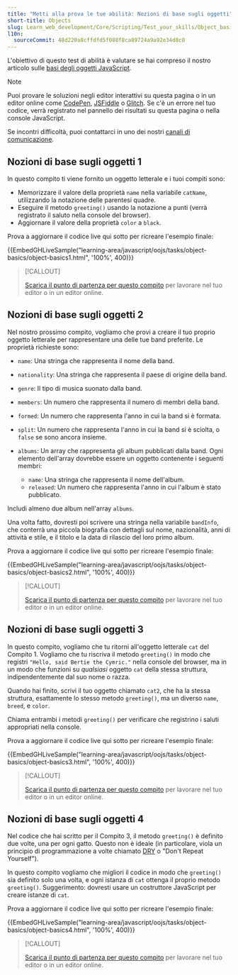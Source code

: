 ```yaml
---
title: "Metti alla prova le tue abilità: Nozioni di base sugli oggetti"
short-title: Objects
slug: Learn_web_development/Core/Scripting/Test_your_skills/Object_basics
l10n:
  sourceCommit: 48d220a8cffdfd5f088f8ca89724a9a92e34d8c0
---
```


L'obiettivo di questo test di abilità è valutare se hai compreso il nostro articolo sulle [basi degli oggetti JavaScript](/it/docs/Learn_web_development/Core/Scripting/Object_basics).

> [!NOTE]
> Puoi provare le soluzioni negli editor interattivi su questa pagina o in un editor online come [CodePen](https://codepen.io/), [JSFiddle](https://jsfiddle.net/) o [Glitch](https://glitch.com/).
> Se c'è un errore nel tuo codice, verrà registrato nel pannello dei risultati su questa pagina o nella console JavaScript.
>
> Se incontri difficoltà, puoi contattarci in uno dei nostri [canali di comunicazione](/it/docs/MDN/Community/Communication_channels).

## Nozioni di base sugli oggetti 1

In questo compito ti viene fornito un oggetto letterale e i tuoi compiti sono:

- Memorizzare il valore della proprietà `name` nella variabile `catName`, utilizzando la notazione delle parentesi quadre.
- Eseguire il metodo `greeting()` usando la notazione a punti (verrà registrato il saluto nella console del browser).
- Aggiornare il valore della proprietà `color` a `black`.

Prova a aggiornare il codice live qui sotto per ricreare l'esempio finale:

{{EmbedGHLiveSample("learning-area/javascript/oojs/tasks/object-basics/object-basics1.html", '100%', 400)}}

> [!CALLOUT]
>
> [Scarica il punto di partenza per questo compito](https://github.com/mdn/learning-area/blob/main/javascript/oojs/tasks/object-basics/object-basics1-download.html) per lavorare nel tuo editor o in un editor online.

## Nozioni di base sugli oggetti 2

Nel nostro prossimo compito, vogliamo che provi a creare il tuo proprio oggetto letterale per rappresentare una delle tue band preferite. Le proprietà richieste sono:

- `name`: Una stringa che rappresenta il nome della band.
- `nationality`: Una stringa che rappresenta il paese di origine della band.
- `genre`: Il tipo di musica suonato dalla band.
- `members`: Un numero che rappresenta il numero di membri della band.
- `formed`: Un numero che rappresenta l'anno in cui la band si è formata.
- `split`: Un numero che rappresenta l'anno in cui la band si è sciolta, o `false` se sono ancora insieme.
- `albums`: Un array che rappresenta gli album pubblicati dalla band. Ogni elemento dell'array dovrebbe essere un oggetto contenente i seguenti membri:

  - `name`: Una stringa che rappresenta il nome dell'album.
  - `released`: Un numero che rappresenta l'anno in cui l'album è stato pubblicato.

Includi almeno due album nell'array `albums`.

Una volta fatto, dovresti poi scrivere una stringa nella variabile `bandInfo`, che conterrà una piccola biografia con dettagli sul nome, nazionalità, anni di attività e stile, e il titolo e la data di rilascio del loro primo album.

Prova a aggiornare il codice live qui sotto per ricreare l'esempio finale:

{{EmbedGHLiveSample("learning-area/javascript/oojs/tasks/object-basics/object-basics2.html", '100%', 400)}}

> [!CALLOUT]
>
> [Scarica il punto di partenza per questo compito](https://github.com/mdn/learning-area/blob/main/javascript/oojs/tasks/object-basics/object-basics2-download.html) per lavorare nel tuo editor o in un editor online.

## Nozioni di base sugli oggetti 3

In questo compito, vogliamo che tu ritorni all'oggetto letterale `cat` del Compito 1. Vogliamo che tu riscriva il metodo `greeting()` in modo che registri `"Hello, said Bertie the Cymric."` nella console del browser, ma in un modo che funzioni su _qualsiasi_ oggetto `cat` della stessa struttura, indipendentemente dal suo nome o razza.

Quando hai finito, scrivi il tuo oggetto chiamato `cat2`, che ha la stessa struttura, esattamente lo stesso metodo `greeting()`, ma un diverso `name`, `breed`, e `color`.

Chiama entrambi i metodi `greeting()` per verificare che registrino i saluti appropriati nella console.

Prova a aggiornare il codice live qui sotto per ricreare l'esempio finale:

{{EmbedGHLiveSample("learning-area/javascript/oojs/tasks/object-basics/object-basics3.html", '100%', 400)}}

> [!CALLOUT]
>
> [Scarica il punto di partenza per questo compito](https://github.com/mdn/learning-area/blob/main/javascript/oojs/tasks/object-basics/object-basics3-download.html) per lavorare nel tuo editor o in un editor online.

## Nozioni di base sugli oggetti 4

Nel codice che hai scritto per il Compito 3, il metodo `greeting()` è definito due volte, una per ogni gatto. Questo non è ideale (in particolare, viola un principio di programmazione a volte chiamato [DRY](https://en.wikipedia.org/wiki/Don%27t_repeat_yourself) o "Don't Repeat Yourself").

In questo compito vogliamo che migliori il codice in modo che `greeting()` sia definito solo una volta, e ogni istanza di `cat` ottenga il proprio metodo `greeting()`. Suggerimento: dovresti usare un costruttore JavaScript per creare istanze di `cat`.

Prova a aggiornare il codice live qui sotto per ricreare l'esempio finale:

{{EmbedGHLiveSample("learning-area/javascript/oojs/tasks/object-basics/object-basics4.html", '100%', 400)}}

> [!CALLOUT]
>
> [Scarica il punto di partenza per questo compito](https://github.com/mdn/learning-area/blob/main/javascript/oojs/tasks/object-basics/object-basics4-download.html) per lavorare nel tuo editor o in un editor online.
